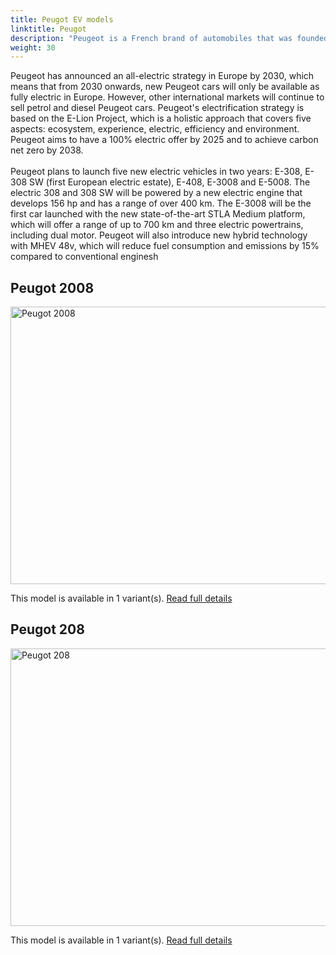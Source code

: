 ```yaml
---
title: Peugot EV models
linktitle: Peugot
description: "Peugeot is a French brand of automobiles that was founded in 1810 as a steel foundry that later produced hand tools, kitchen equipment, bicycles and cars. Peugeot is known for its lion logo, which was registered in 1858 by Émile Peugeot. Peugeot is part of the Stellantis group, which was formed in 2021 by the merger of PSA Peugeot Citroën and Fiat Chrysler Automobiles."
weight: 30
---
```

Peugeot has announced an all-electric strategy in Europe by 2030, which means that from 2030 onwards, new Peugeot cars will only be available as fully electric in Europe. However, other international markets will continue to sell petrol and diesel Peugeot cars. Peugeot's electrification strategy is based on the E-Lion Project, which is a holistic approach that covers five aspects: ecosystem, experience, electric, efficiency and environment. Peugeot aims to have a 100% electric offer by 2025 and to achieve carbon net zero by 2038.<br /><br/>Peugeot plans to launch five new electric vehicles in two years: E-308, E-308 SW (first European electric estate), E-408, E-3008 and E-5008. The electric 308 and 308 SW will be powered by a new electric engine that develops 156 hp and has a range of over 400 km. The E-3008 will be the first car launched with the new state-of-the-art STLA Medium platform, which will offer a range of up to 700 km and three electric powertrains, including dual motor. Peugeot will also introduce new hybrid technology with MHEV 48v, which will reduce fuel consumption and emissions by 15% compared to conventional enginesh


## Peugot 2008

<a href="2008"><img src="https://media.evkx.net/multimedia/models/peugot/2008/e-2008/main_1_st.jpg" width="800" height="444" alt="Peugot 2008" ></a>

This model is available in 1 variant(s). 
[Read full details](2008/)

## Peugot 208

<a href="208"><img src="https://media.evkx.net/multimedia/models/peugot/208/e-208/main_1_st.jpg" width="800" height="444" alt="Peugot 208" ></a>

This model is available in 1 variant(s). 
[Read full details](208/)
